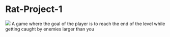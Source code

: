 # Rat-Project-1
![]([https://cdn.discordapp.com/attachments/1144277933469470760/1339498958178877461/gif-demo.gif?ex=67aef11e&is=67ad9f9e&hm=df59ff48669dd77a68eb2b29966c98435c97f6e33851acde3dc2e47fd1d379f1&](https://github.com/PhoenixMarinas/Rat-Project-1/blob/main/fast-gif-demo.gif))
A game where the goal of the player is to reach the end of the level while getting caught by enemies larger than you

